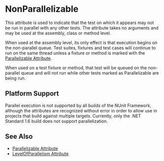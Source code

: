 # NonParallelizable

This attribute is used to indicate that the test on which it appears may not be run in parallel with any other tests. The attribute takes no arguments and may be used at the assembly, class or method level.

When used at the assembly level, its only effect is that execution begins on the non-parallel queue. Test suites, fixtures and test cases will continue to run on the same thread unless a fixture or method is marked with the [Parallelizable Attribute](parallelizable.md).

When used on a test fixture or method, that test will be queued on the non-parallel queue and will not run while other tests marked as Parallelizable are being run.

## Platform Support

Parallel execution is not supported by all builds of the NUnit Framework, although the attributes are recognized without error in order to allow use in projects that build against multiple targets. Currently, only the .NET Standard 1.6 build does not support parallelization.

## See Also

* [Parallelizable Attribute](parallelizable.md)
* [LevelOfParallelism Attribute](levelofparallelism.md)
